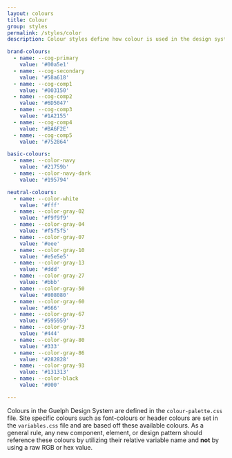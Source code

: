 ```yaml
---
layout: colours
title: Colour
group: styles
permalink: /styles/color
description: Colour styles define how colour is used in the design system.

brand-colours:
  - name: --cog-primary
    value: '#00a5e1'
  - name: --cog-secondary
    value: '#58a618'
  - name: --cog-comp1
    value: '#003150'
  - name: --cog-comp2
    value: '#6D5047'
  - name: --cog-comp3
    value: '#1A2155'
  - name: --cog-comp4
    value: '#BA6F2E'
  - name: --cog-comp5
    value: '#752864'

basic-colours:
  - name: --color-navy
    value: '#21759b'
  - name: --color-navy-dark
    value: '#195794'

neutral-colours:
  - name: --color-white
    value: '#fff'
  - name: --color-gray-02
    value: '#f9f9f9'
  - name: --color-gray-04
    value: '#f5f5f5'
  - name: --color-gray-07
    value: '#eee'
  - name: --color-gray-10
    value: '#e5e5e5'
  - name: --color-gray-13
    value: '#ddd'
  - name: --color-gray-27
    value: '#bbb'
  - name: --color-gray-50
    value: '#808080'
  - name: --color-gray-60
    value: '#666'
  - name: --color-gray-67
    value: '#595959'
  - name: --color-gray-73
    value: '#444'
  - name: --color-gray-80
    value: '#333'
  - name: --color-gray-86
    value: '#282828'
  - name: --color-gray-93
    value: '#131313'
  - name: --color-black
    value: '#000'

---
```


Colours in the Guelph Design System are defined in the `colour-palette.css` file. Site specific colours such as font-colours or header colours are set in the `variables.css` file and are based off these available colours. As a general rule, any new component, element, or design pattern should reference these colours by utilizing their relative variable name and **not** by using a raw RGB or hex value.


&nbsp;
